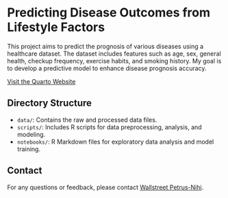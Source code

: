 # Predicting Disease Outcomes from Lifestyle Factors

This project aims to predict the prognosis of various diseases using a healthcare dataset. The dataset includes features such as age, sex, general health, checkup frequency, exercise habits, and smoking history. My goal is to develop a predictive model to enhance disease prognosis accuracy.

[Visit the Quarto Website](link-to-your-quarto-website)

## Directory Structure
- `data/`: Contains the raw and processed data files.
- `scripts/`: Includes R scripts for data preprocessing, analysis, and modeling.
- `notebooks/`: R Markdown files for exploratory data analysis and model training.

## Contact
For any questions or feedback, please contact [Wallstreet Petrus-Nihi](moyopetrus@gmail.com).
